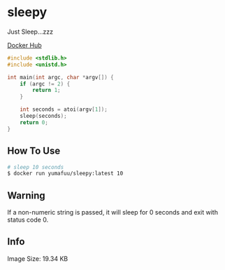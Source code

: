 # sleepy

Just Sleep...zzz

[Docker Hub](https://hub.docker.com/repository/docker/yumafuu/sleepy/general)


```c
#include <stdlib.h>
#include <unistd.h>

int main(int argc, char *argv[]) {
    if (argc != 2) {
        return 1;
    }

    int seconds = atoi(argv[1]);
    sleep(seconds);
    return 0;
}
```

## How To Use

```bash
# sleep 10 seconds
$ docker run yumafuu/sleepy:latest 10
```

## Warning
If a non-numeric string is passed, it will sleep for 0 seconds and exit with status code 0.


## Info
Image Size: 19.34 KB
